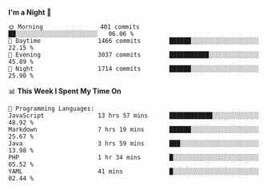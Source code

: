 <!--START_SECTION:waka-->
**I'm a Night 🦉** 

```text
🌞 Morning                401 commits         ██░░░░░░░░░░░░░░░░░░░░░░░   06.06 % 
🌆 Daytime                1466 commits        ██████░░░░░░░░░░░░░░░░░░░   22.15 % 
🌃 Evening                3037 commits        ███████████░░░░░░░░░░░░░░   45.89 % 
🌙 Night                  1714 commits        ██████░░░░░░░░░░░░░░░░░░░   25.90 % 
```


📊 **This Week I Spent My Time On** 

```text
💬 Programming Languages: 
JavaScript               13 hrs 57 mins      ████████████░░░░░░░░░░░░░   48.92 % 
Markdown                 7 hrs 19 mins       ██████░░░░░░░░░░░░░░░░░░░   25.67 % 
Java                     3 hrs 59 mins       ███░░░░░░░░░░░░░░░░░░░░░░   13.98 % 
PHP                      1 hr 34 mins        █░░░░░░░░░░░░░░░░░░░░░░░░   05.52 % 
YAML                     41 mins             █░░░░░░░░░░░░░░░░░░░░░░░░   02.44 % 
```


<!--END_SECTION:waka-->
